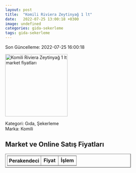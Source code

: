 ```yaml
---
layout: post
title:  "Komili Riviera Zeytinyağ 1 lt"
date:   2022-07-25 13:00:18 +0300
image: undefined
categories: gida-sekerleme
tags: gida-sekerleme
---
```


Son Güncelleme: 2022-07-25 16:00:18

<img src="undefined" width="200" alt="Komili Riviera Zeytinyağ 1 lt market fiyatları" />

Kategori: Gıda, Şekerleme
<br />
Marka: Komili

<h2>Market ve Online Satış Fiyatları</h2>

<table border="1" style="padding: 5px;width:80%;">
  <tr>
    <td style="padding: 5px;"><strong>Perakendeci</strong></td>
    <td><strong>Fiyat</strong></td>
    <td><strong>İşlem</strong></td>
  </tr>
  
</table>
